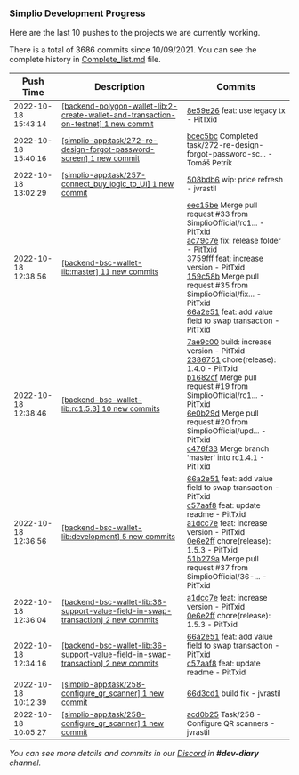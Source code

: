 
### Simplio Development Progress

Here are the last 10 pushes to the projects we are currently working.

There is a total of 3686 commits since 10/09/2021. You can see the complete history in
 [Complete_list.md](Complete_list.md) file.

| Push Time | Description | Commits |
| --- | --- | --- |
| <sub>2022-10-18 15:43:14</sub> | <sub>[[backend-polygon-wallet-lib:2\-create\-wallet\-and\-transaction\-on\-testnet] 1 new commit](https://github.com/SimplioOfficial/backend-polygon-wallet-lib/commit/8e59e2624624320868137f2a4f0b43ed347bf60d)</sub> | <sub>[8e59e26](https://github.com/SimplioOfficial/backend-polygon-wallet-lib/commit/8e59e2624624320868137f2a4f0b43ed347bf60d) feat: use legacy tx - PitTxid</sub> |
| <sub>2022-10-18 15:40:16</sub> | <sub>[[simplio-app:task/272\-re\-design\-forgot\-password\-screen] 1 new commit](https://github.com/SimplioOfficial/simplio-app/commit/bcec5bc361a0093fc9bdbfe837f96e8f98cedef4)</sub> | <sub>[bcec5bc](https://github.com/SimplioOfficial/simplio-app/commit/bcec5bc361a0093fc9bdbfe837f96e8f98cedef4) Completed task/272-re-design-forgot-password-sc... - Tomáš Petrík</sub> |
| <sub>2022-10-18 13:02:29</sub> | <sub>[[simplio-app:task/257\-connect\_buy\_logic\_to\_UI] 1 new commit](https://github.com/SimplioOfficial/simplio-app/commit/508bdb6c320c59a640eaaac4a0f8c98d678f245b)</sub> | <sub>[508bdb6](https://github.com/SimplioOfficial/simplio-app/commit/508bdb6c320c59a640eaaac4a0f8c98d678f245b) wip: price refresh - jvrastil</sub> |
| <sub>2022-10-18 12:38:56</sub> | <sub>[[backend-bsc-wallet-lib:master] 11 new commits](https://github.com/SimplioOfficial/backend-bsc-wallet-lib/compare/fd347d34bc32...d0511a56c755)</sub> | <sub>[eec15be](https://github.com/SimplioOfficial/backend-bsc-wallet-lib/commit/eec15befdc13e0fe19517f167f7b8180ef6435fe) Merge pull request #33 from SimplioOfficial/rc1... - PitTxid<br>[ac79c7e](https://github.com/SimplioOfficial/backend-bsc-wallet-lib/commit/ac79c7e857bd1bd7afe2d805ebc5eaf0173bfde9) fix: release folder - PitTxid<br>[3759fff](https://github.com/SimplioOfficial/backend-bsc-wallet-lib/commit/3759fff9a24f1972b2d060f5c581df6314e2c443) feat: increase version - PitTxid<br>[159c58b](https://github.com/SimplioOfficial/backend-bsc-wallet-lib/commit/159c58bb8b61600b067cc22f23d3570e1121729f) Merge pull request #35 from SimplioOfficial/fix... - PitTxid<br>[66a2e51](https://github.com/SimplioOfficial/backend-bsc-wallet-lib/commit/66a2e517ec19f138f803ae3ff680253db5e6c95d) feat: add value field to swap transaction - PitTxid</sub> |
| <sub>2022-10-18 12:38:46</sub> | <sub>[[backend-bsc-wallet-lib:rc1\.5\.3] 10 new commits](https://github.com/SimplioOfficial/backend-bsc-wallet-lib/compare/51b279a4f322...bf81b128440b)</sub> | <sub>[7ae9c00](https://github.com/SimplioOfficial/backend-bsc-wallet-lib/commit/7ae9c008404540ea0607805749f62b2bf118edf4) build: increase version - PitTxid<br>[2386751](https://github.com/SimplioOfficial/backend-bsc-wallet-lib/commit/23867516f491e3c2794050629ec675c5813a2547) chore(release): 1.4.0 - PitTxid<br>[b1682cf](https://github.com/SimplioOfficial/backend-bsc-wallet-lib/commit/b1682cf9b0982ec1daf10b51eeb6307c1b37e852) Merge pull request #19 from SimplioOfficial/rc1... - PitTxid<br>[6e0b29d](https://github.com/SimplioOfficial/backend-bsc-wallet-lib/commit/6e0b29dbc8171961517a893b2ec58df1ea3dd9ce) Merge pull request #20 from SimplioOfficial/upd... - PitTxid<br>[c476f33](https://github.com/SimplioOfficial/backend-bsc-wallet-lib/commit/c476f3399f86e297225b19aefb53c918b8a93be1) Merge branch 'master' into rc1.4.1 - PitTxid</sub> |
| <sub>2022-10-18 12:36:56</sub> | <sub>[[backend-bsc-wallet-lib:development] 5 new commits](https://github.com/SimplioOfficial/backend-bsc-wallet-lib/compare/159c58bb8b61...51b279a4f322)</sub> | <sub>[66a2e51](https://github.com/SimplioOfficial/backend-bsc-wallet-lib/commit/66a2e517ec19f138f803ae3ff680253db5e6c95d) feat: add value field to swap transaction - PitTxid<br>[c57aaf8](https://github.com/SimplioOfficial/backend-bsc-wallet-lib/commit/c57aaf8116968ee7ddb9c89a33b5bcd422c4f1cd) feat: update readme - PitTxid<br>[a1dcc7e](https://github.com/SimplioOfficial/backend-bsc-wallet-lib/commit/a1dcc7e648bc2bbcf73cbe804b86d932ab6fb362) feat: increase version - PitTxid<br>[0e6e2ff](https://github.com/SimplioOfficial/backend-bsc-wallet-lib/commit/0e6e2ff1585a1bb698ea16e41a9fddf466c82ad3) chore(release): 1.5.3 - PitTxid<br>[51b279a](https://github.com/SimplioOfficial/backend-bsc-wallet-lib/commit/51b279a4f32206e725f796ceabe3f2a706e4be1c) Merge pull request #37 from SimplioOfficial/36-... - PitTxid</sub> |
| <sub>2022-10-18 12:36:04</sub> | <sub>[[backend-bsc-wallet-lib:36\-support\-value\-field\-in\-swap\-transaction] 2 new commits](https://github.com/SimplioOfficial/backend-bsc-wallet-lib/compare/c57aaf811696...0e6e2ff1585a)</sub> | <sub>[a1dcc7e](https://github.com/SimplioOfficial/backend-bsc-wallet-lib/commit/a1dcc7e648bc2bbcf73cbe804b86d932ab6fb362) feat: increase version - PitTxid<br>[0e6e2ff](https://github.com/SimplioOfficial/backend-bsc-wallet-lib/commit/0e6e2ff1585a1bb698ea16e41a9fddf466c82ad3) chore(release): 1.5.3 - PitTxid</sub> |
| <sub>2022-10-18 12:34:16</sub> | <sub>[[backend-bsc-wallet-lib:36\-support\-value\-field\-in\-swap\-transaction] 2 new commits](https://github.com/SimplioOfficial/backend-bsc-wallet-lib/compare/159c58bb8b61...c57aaf811696)</sub> | <sub>[66a2e51](https://github.com/SimplioOfficial/backend-bsc-wallet-lib/commit/66a2e517ec19f138f803ae3ff680253db5e6c95d) feat: add value field to swap transaction - PitTxid<br>[c57aaf8](https://github.com/SimplioOfficial/backend-bsc-wallet-lib/commit/c57aaf8116968ee7ddb9c89a33b5bcd422c4f1cd) feat: update readme - PitTxid</sub> |
| <sub>2022-10-18 10:12:39</sub> | <sub>[[simplio-app:task/258\-configure\_qr\_scanner] 1 new commit](https://github.com/SimplioOfficial/simplio-app/commit/66d3cd18d66bec816d53e42d8894ae8c4a3ac223)</sub> | <sub>[66d3cd1](https://github.com/SimplioOfficial/simplio-app/commit/66d3cd18d66bec816d53e42d8894ae8c4a3ac223) build fix - jvrastil</sub> |
| <sub>2022-10-18 10:05:27</sub> | <sub>[[simplio-app:task/258\-configure\_qr\_scanner] 1 new commit](https://github.com/SimplioOfficial/simplio-app/commit/acd0b25e266b064b65d4c9f23311fac5117908b0)</sub> | <sub>[acd0b25](https://github.com/SimplioOfficial/simplio-app/commit/acd0b25e266b064b65d4c9f23311fac5117908b0) Task/258 - Configure QR scanners - jvrastil</sub> |

_You can see more details and commits in our [Discord](https://discord.gg/aKhjuwZmdP) in **#dev-diary** channel._
